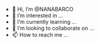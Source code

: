 - 👋 Hi, I’m @NANABARCO
- 👀 I’m interested in ...
- 🌱 I’m currently learning ...
- 💞️ I’m looking to collaborate on ...
- 📫 How to reach me ...

<!---
NANABARCO/NANABARCO is a ✨ special ✨ repository because its `README.md` (this file) appears on your GitHub profile.
You can click the Preview link to take a look at your changes.
--->
